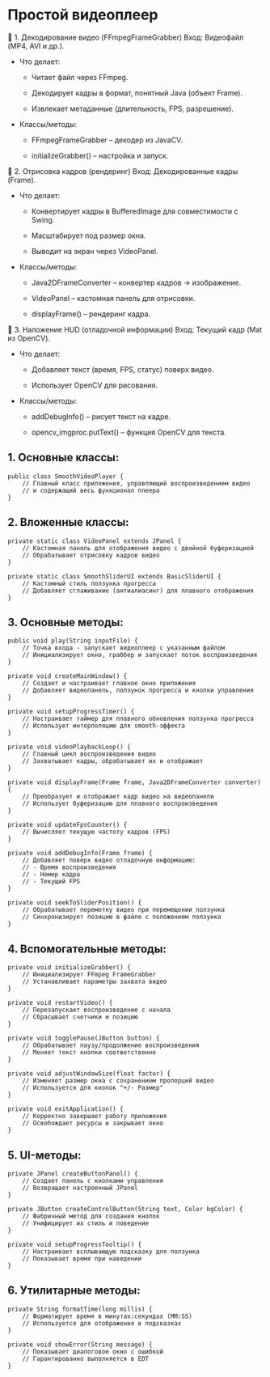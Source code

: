 # Простой видеоплеер

🔹 1. Декодирование видео (FFmpegFrameGrabber)
Вход: Видеофайл (MP4, AVI и др.).

- Что делает:

  - Читает файл через FFmpeg.

  - Декодирует кадры в формат, понятный Java (объект Frame).

  - Извлекает метаданные (длительность, FPS, разрешение).

- Классы/методы:

  - FFmpegFrameGrabber – декодер из JavaCV.

  - initializeGrabber() – настройка и запуск.

🔹 2. Отрисовка кадров (рендеринг)
Вход: Декодированные кадры (Frame).

- Что делает:

  - Конвертирует кадры в BufferedImage для совместимости с Swing.

  - Масштабирует под размер окна.

  - Выводит на экран через VideoPanel.

- Классы/методы:

  - Java2DFrameConverter – конвертер кадров → изображение.

  - VideoPanel – кастомная панель для отрисовки.

  - displayFrame() – рендеринг кадра.

🔹 3. Наложение HUD (отладочной информации)
Вход: Текущий кадр (Mat из OpenCV).

- Что делает:

  - Добавляет текст (время, FPS, статус) поверх видео.

  - Использует OpenCV для рисования.

- Классы/методы:

  - addDebugInfo() – рисует текст на кадре.

  - opencv_imgproc.putText() – функция OpenCV для текста.

## 1. Основные классы:
```
public class SmoothVideoPlayer {
    // Главный класс приложения, управляющий воспроизведением видео
    // и содержащий весь функционал плеера
}
```

## 2. Вложенные классы:
```
private static class VideoPanel extends JPanel {
    // Кастомная панель для отображения видео с двойной буферизацией
    // Обрабатывает отрисовку кадров видео
}

private static class SmoothSliderUI extends BasicSliderUI {
    // Кастомный стиль ползунка прогресса
    // Добавляет сглаживание (антиалиасинг) для плавного отображения
}
```

## 3. Основные методы:
```
public void play(String inputFile) {
    // Точка входа - запускает видеоплеер с указанным файлом
    // Инициализирует окно, граббер и запускает поток воспроизведения
}

private void createMainWindow() {
    // Создает и настраивает главное окно приложения
    // Добавляет видеопанель, ползунок прогресса и кнопки управления
}

private void setupProgressTimer() {
    // Настраивает таймер для плавного обновления ползунка прогресса
    // Использует интерполяцию для smooth-эффекта
}

private void videoPlaybackLoop() {
    // Главный цикл воспроизведения видео
    // Захватывает кадры, обрабатывает их и отображает
}

private void displayFrame(Frame frame, Java2DFrameConverter converter) {
    // Преобразует и отображает кадр видео на видеопанели
    // Использует буферизацию для плавного воспроизведения
}

private void updateFpsCounter() {
    // Вычисляет текущую частоту кадров (FPS)
}

private void addDebugInfo(Frame frame) {
    // Добавляет поверх видео отладочную информацию:
    // - Время воспроизведения
    // - Номер кадра
    // - Текущий FPS
}

private void seekToSliderPosition() {
    // Обрабатывает перемотку видео при перемещении ползунка
    // Синхронизирует позицию в файле с положением ползунка
}
```

## 4. Вспомогательные методы:
```
private void initializeGrabber() {
    // Инициализирует FFmpeg FrameGrabber
    // Устанавливает параметры захвата видео
}

private void restartVideo() {
    // Перезапускает воспроизведение с начала
    // Сбрасывает счетчики и позицию
}

private void togglePause(JButton button) {
    // Обрабатывает паузу/продолжение воспроизведения
    // Меняет текст кнопки соответственно
}

private void adjustWindowSize(float factor) {
    // Изменяет размер окна с сохранением пропорций видео
    // Используется для кнопок "+/- Размер"
}

private void exitApplication() {
    // Корректно завершает работу приложения
    // Освобождает ресурсы и закрывает окно
}
```

## 5. UI-методы:
```
private JPanel createButtonPanel() {
    // Создает панель с кнопками управления
    // Возвращает настроенный JPanel
}

private JButton createControlButton(String text, Color bgColor) {
    // Фабричный метод для создания кнопок
    // Унифицирует их стиль и поведение
}

private void setupProgressTooltip() {
    // Настраивает всплывающую подсказку для ползунка
    // Показывает время при наведении
}
```

## 6. Утилитарные методы:
```
private String formatTime(long millis) {
    // Форматирует время в минутах:секундах (MM:SS)
    // Используется для отображения в подсказках
}

private void showError(String message) {
    // Показывает диалоговое окно с ошибкой
    // Гарантированно выполняется в EDT
}
```
